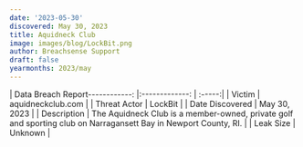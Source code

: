 ```yaml
---
date: '2023-05-30'
discovered: May 30, 2023
title: Aquidneck Club
image: images/blog/LockBit.png
author: Breachsense Support
draft: false
yearmonths: 2023/may
---
```


| Data Breach Report------------:     |:-------------:    | :-----:|
| Victim      | aquidneckclub.com      | 
| Threat Actor      | LockBit      | 
| Date Discovered      | May 30, 2023      | 
| Description      | The Aquidneck Club is a member-owned, private golf and sporting club on Narragansett Bay in Newport County, RI.      | 
| Leak Size      | Unknown      | 

